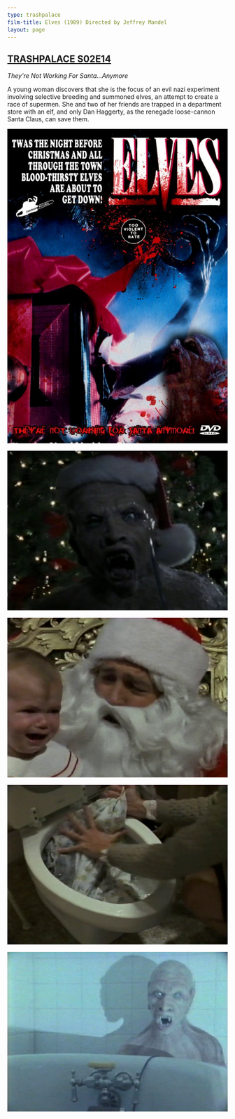 ```yaml
---
type: trashpalace
film-title: Elves (1989) Directed by Jeffrey Mandel
layout: page
---
```


## [TRASHPALACE S02E14]({{page.url}})

_They’re Not Working For Santa…Anymore_

A young woman discovers that she is the focus of an evil nazi experiment involving selective breeding and summoned elves, an attempt to create a race of supermen. She and two of her friends are trapped in a department store with an elf, and only Dan Haggerty, as the renegade loose-cannon Santa Claus, can save them.

![elves](/images/trashpalace/S02/elves.1989_front.jpg)

![elves](/images/trashpalace/S02/elves_01.png)

![elves](/images/trashpalace/S02/elves_02.png)

![elves](/images/trashpalace/S02/elves_03.png)

![elves](/images/trashpalace/S02/elves_04.png)
